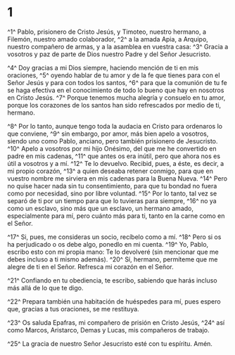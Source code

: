 # 1
^1^ Pablo, prisionero de Cristo Jesús, y Timoteo, nuestro hermano, a Filemón, nuestro amado colaborador, ^2^ a la amada Apia, a Arquipo, nuestro compañero de armas, y a la asamblea en vuestra casa: ^3^ Gracia a vosotros y paz de parte de Dios nuestro Padre y del Señor Jesucristo.

^4^ Doy gracias a mi Dios siempre, haciendo mención de ti en mis oraciones, ^5^ oyendo hablar de tu amor y de la fe que tienes para con el Señor Jesús y para con todos los santos, ^6^ para que la comunión de tu fe se haga efectiva en el conocimiento de todo lo bueno que hay en nosotros en Cristo Jesús. ^7^ Porque tenemos mucha alegría y consuelo en tu amor, porque los corazones de los santos han sido refrescados por medio de ti, hermano.

^8^ Por lo tanto, aunque tengo toda la audacia en Cristo para ordenaros lo que conviene, ^9^ sin embargo, por amor, más bien apelo a vosotros, siendo uno como Pablo, anciano, pero también prisionero de Jesucristo. ^10^ Apelo a vosotros por mi hijo Onésimo, del que me he convertido en padre en mis cadenas, ^11^ que antes os era inútil, pero que ahora nos es útil a vosotros y a mí. ^12^ Te lo devuelvo. Recibid, pues, a éste, es decir, a mi propio corazón, ^13^ a quien deseaba retener conmigo, para que en vuestro nombre me sirviera en mis cadenas para la Buena Nueva. ^14^ Pero no quise hacer nada sin tu consentimiento, para que tu bondad no fuera como por necesidad, sino por libre voluntad. ^15^ Por lo tanto, tal vez se separó de ti por un tiempo para que lo tuvieras para siempre, ^16^ no ya como un esclavo, sino más que un esclavo, un hermano amado, especialmente para mí, pero cuánto más para ti, tanto en la carne como en el Señor.

^17^ Si, pues, me consideras un socio, recíbelo como a mí. ^18^ Pero si os ha perjudicado o os debe algo, ponedlo en mi cuenta. ^19^ Yo, Pablo, escribo esto con mi propia mano: Te lo devolveré (sin mencionar que me debes incluso a ti mismo además). ^20^ Sí, hermano, permíteme que me alegre de ti en el Señor. Refresca mi corazón en el Señor.

^21^ Confiando en tu obediencia, te escribo, sabiendo que harás incluso más allá de lo que te digo.

^22^ Prepara también una habitación de huéspedes para mí, pues espero que, gracias a tus oraciones, se me restituya.

^23^ Os saluda Epafras, mi compañero de prisión en Cristo Jesús, ^24^ así como Marcos, Aristarco, Demas y Lucas, mis compañeros de trabajo.

^25^ La gracia de nuestro Señor Jesucristo esté con tu espíritu. Amén.